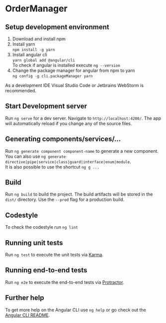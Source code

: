 # OrderManager

## Setup development environment

1. Download and install npm
2. Install yarn  
`npm install -g yarn`  
3. Install angular cli  
`yarn global add @angular/cli`  
To check if angular is installed execute `ng --version`  
4. Change the package manager for angular from npm to yarn  
`ng config -g cli.packageManager yarn`

As a development IDE Visual Studio Code or Jetbrains WebStorm is recommended.

## Start Development server

Run `ng serve` for a dev server. Navigate to `http://localhost:4200/`. The app will automatically reload if you change any of the source files.

## Generating components/services/...

Run `ng generate component component-name` to generate a new component. You can also use `ng generate directive|pipe|service|class|guard|interface|enum|module`.  
It is also possible to use the shortcut `ng g ...`

## Build

Run `ng build` to build the project. The build artifacts will be stored in the `dist/` directory. Use the `--prod` flag for a production build.

## Codestyle

To check the codestyle run `ng lint`
## Running unit tests

Run `ng test` to execute the unit tests via [Karma](https://karma-runner.github.io).

## Running end-to-end tests

Run `ng e2e` to execute the end-to-end tests via [Protractor](http://www.protractortest.org/).

## Further help

To get more help on the Angular CLI use `ng help` or go check out the [Angular CLI README](https://github.com/angular/angular-cli/blob/master/README.md).
